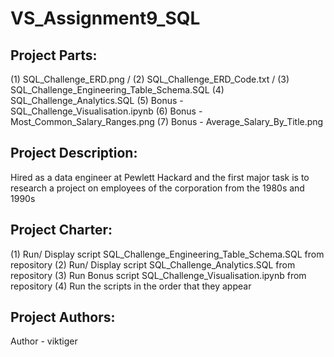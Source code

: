 # VS_Assignment9_SQL

## **Project Parts:**
(1) SQL_Challenge_ERD.png /
(2) SQL_Challenge_ERD_Code.txt /
(3) SQL_Challenge_Engineering_Table_Schema.SQL
(4) SQL_Challenge_Analytics.SQL
(5) Bonus - SQL_Challenge_Visualisation.ipynb
(6) Bonus - Most_Common_Salary_Ranges.png
(7) Bonus - Average_Salary_By_Title.png

## **Project Description:**
Hired as a data engineer at Pewlett Hackard and the first major task is to research a project on employees of the corporation from the 1980s and 1990s

## **Project Charter:**
(1) Run/ Display script SQL_Challenge_Engineering_Table_Schema.SQL from repository 
(2) Run/ Display script SQL_Challenge_Analytics.SQL from repository 
(3) Run Bonus script SQL_Challenge_Visualisation.ipynb from repository
(4) Run the scripts in the order that they appear

## **Project Authors:**
Author - viktiger
